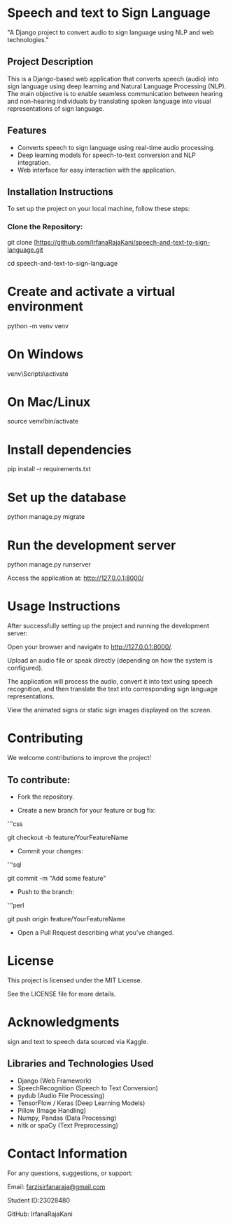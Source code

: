 # Speech and text to Sign Language

"A Django project to convert audio to sign language using NLP and web technologies."

## Project Description

This is a Django-based web application that converts speech (audio) into sign language using deep learning and Natural Language Processing (NLP). The main objective is to enable seamless communication between hearing and non-hearing individuals by translating spoken language into visual representations of sign language.

## Features

- Converts speech to sign language using real-time audio processing.
- Deep learning models for speech-to-text conversion and NLP integration.
- Web interface for easy interaction with the application.

## Installation Instructions

To set up the project on your local machine, follow these steps:

### Clone the Repository:

git clone [https://github.com/IrfanaRajaKani/speech-and-text-to-sign-language.git

cd speech-and-text-to-sign-language

# Create and activate a virtual environment
python -m venv venv
# On Windows
venv\Scripts\activate
# On Mac/Linux
source venv/bin/activate

# Install dependencies
pip install -r requirements.txt

# Set up the database
python manage.py migrate

# Run the development server
python manage.py runserver

Access the application at: http://127.0.0.1:8000/

# Usage Instructions
After successfully setting up the project and running the development server:

Open your browser and navigate to http://127.0.0.1:8000/.

Upload an audio file or speak directly (depending on how the system is configured).

The application will process the audio, convert it into text using speech recognition, and then translate the text into corresponding sign language representations.

View the animated signs or static sign images displayed on the screen.

# Contributing
We welcome contributions to improve the project!

## To contribute:

- Fork the repository.

- Create a new branch for your feature or bug fix:
 
'''css

git checkout -b feature/YourFeatureName

- Commit your changes:

'''sql

git commit -m "Add some feature"
- Push to the branch:

'''perl

git push origin feature/YourFeatureName

- Open a Pull Request describing what you’ve changed.
  
# License
This project is licensed under the MIT License.

See the LICENSE file for more details.

# Acknowledgments
sign and text to speech data sourced  via Kaggle.

## Libraries and Technologies Used
- Django (Web Framework)
- SpeechRecognition (Speech to Text Conversion)
- pydub (Audio File Processing)
- TensorFlow / Keras (Deep Learning Models)
- Pillow (Image Handling)
- Numpy, Pandas (Data Processing)
- nltk or spaCy (Text Preprocessing)

# Contact Information
For any questions, suggestions, or support:

Email: farzisirfanaraja@gmail.com

Student ID:23028480

GitHub: IrfanaRajaKani

